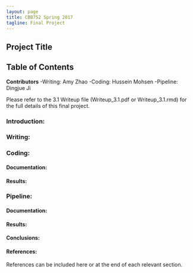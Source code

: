 ```yaml
---
layout: page
title: CBB752 Spring 2017
tagline: Final Project
---
```


Project Title
------------------


Table of Contents
-----------------------




**Contributors**
 -Writing: Amy Zhao
 -Coding: Hussein Mohsen
 -Pipeline: Dingjue Ji

Please refer to the 3.1 Writeup file (Writeup_3.1.pdf or Writeup_3.1.rmd) for the full details of this final project. 
### Introduction:





### Writing:








### Coding:


#### Documentation:


#### Results:







### Pipeline:


#### Documentation:


#### Results:









#### Conclusions:








#### References:

 References can be included here or at the end of each relevant section.
 
 
